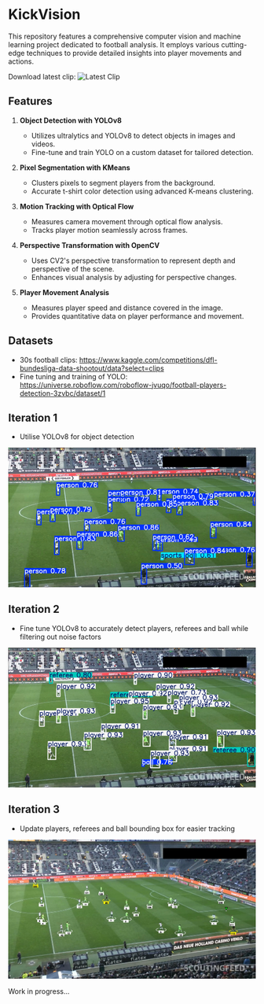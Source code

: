 # KickVision

This repository features a comprehensive computer vision and machine learning project dedicated to football analysis. It employs various cutting-edge techniques to provide detailed insights into player movements and actions.

Download latest clip: ![Latest Clip]()

## Features

1. **Object Detection with YOLOv8**
   - Utilizes ultralytics and YOLOv8 to detect objects in images and videos.
   - Fine-tune and train YOLO on a custom dataset for tailored detection.

2. **Pixel Segmentation with KMeans**
   - Clusters pixels to segment players from the background.
   - Accurate t-shirt color detection using advanced K-means clustering.

3. **Motion Tracking with Optical Flow**
   - Measures camera movement through optical flow analysis.
   - Tracks player motion seamlessly across frames.

4. **Perspective Transformation with OpenCV**
   - Uses CV2's perspective transformation to represent depth and perspective of the scene.
   - Enhances visual analysis by adjusting for perspective changes.

5. **Player Movement Analysis**
   - Measures player speed and distance covered in the image.
   - Provides quantitative data on player performance and movement.

## Datasets
- 30s football clips: https://www.kaggle.com/competitions/dfl-bundesliga-data-shootout/data?select=clips
- Fine tuning and training of YOLO: https://universe.roboflow.com/roboflow-jvuqo/football-players-detection-3zvbc/dataset/1

## Iteration 1
- Utilise YOLOv8 for object detection 

![Iteration 1](images/iteration1.png)

## Iteration 2
- Fine tune YOLOv8 to accurately detect players, referees and ball while filtering out noise factors

![Iteration 2](images/iteration2.png)

## Iteration 3
- Update players, referees and ball bounding box for easier tracking

![Iteration 3](images/iteration3.png)

Work in progress...
